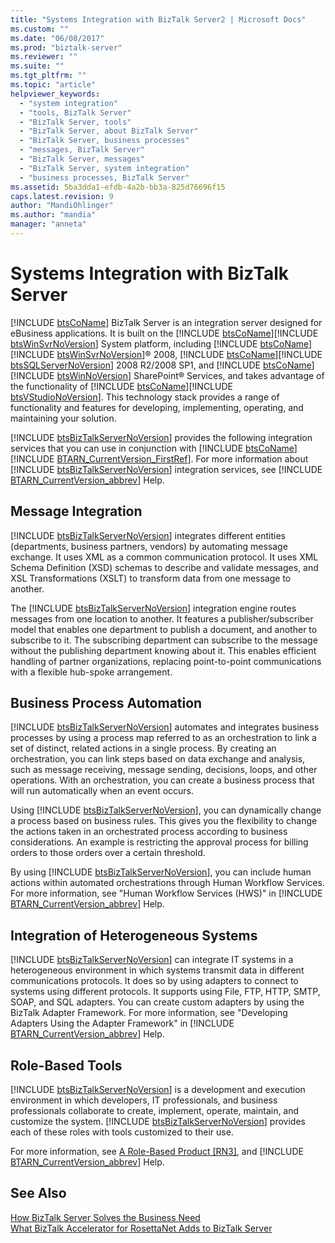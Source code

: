 ```yaml
---
title: "Systems Integration with BizTalk Server2 | Microsoft Docs"
ms.custom: ""
ms.date: "06/08/2017"
ms.prod: "biztalk-server"
ms.reviewer: ""
ms.suite: ""
ms.tgt_pltfrm: ""
ms.topic: "article"
helpviewer_keywords: 
  - "system integration"
  - "tools, BizTalk Server"
  - "BizTalk Server, tools"
  - "BizTalk Server, about BizTalk Server"
  - "BizTalk Server, business processes"
  - "messages, BizTalk Server"
  - "BizTalk Server, messages"
  - "BizTalk Server, system integration"
  - "business processes, BizTalk Server"
ms.assetid: 5ba3dda1-efdb-4a2b-bb3a-825d76696f15
caps.latest.revision: 9
author: "MandiOhlinger"
ms.author: "mandia"
manager: "anneta"
---
```

# Systems Integration with BizTalk Server
[!INCLUDE [btsCoName](../../includes/btsconame-md.md)] BizTalk Server is an integration server designed for eBusiness applications. It is built on the [!INCLUDE [btsCoName](../../includes/btsconame-md.md)][!INCLUDE [btsWinSvrNoVersion](../../includes/btswinsvrnoversion-md.md)] System platform, including [!INCLUDE [btsCoName](../../includes/btsconame-md.md)][!INCLUDE [btsWinSvrNoVersion](../../includes/btswinsvrnoversion-md.md)]® 2008, [!INCLUDE [btsCoName](../../includes/btsconame-md.md)][!INCLUDE [btsSQLServerNoVersion](../../includes/btssqlservernoversion-md.md)] 2008 R2/2008 SP1, and [!INCLUDE [btsCoName](../../includes/btsconame-md.md)][!INCLUDE [btsWinNoVersion](../../includes/btswinnoversion-md.md)] SharePoint® Services, and takes advantage of the functionality of [!INCLUDE [btsCoName](../../includes/btsconame-md.md)][!INCLUDE [btsVStudioNoVersion](../../includes/btsvstudionoversion-md.md)]. This technology stack provides a range of functionality and features for developing, implementing, operating, and maintaining your solution.  
  
 [!INCLUDE [btsBizTalkServerNoVersion](../../includes/btsbiztalkservernoversion-md.md)] provides the following integration services that you can use in conjunction with [!INCLUDE [btsCoName](../../includes/btsconame-md.md)][!INCLUDE [BTARN_CurrentVersion_FirstRef](../../includes/btarn-currentversion-firstref-md.md)]. For more information about [!INCLUDE [btsBizTalkServerNoVersion](../../includes/btsbiztalkservernoversion-md.md)] integration services, see [!INCLUDE [BTARN_CurrentVersion_abbrev](../../includes/btarn-currentversion-abbrev-md.md)] Help.  
  
## Message Integration  
 [!INCLUDE [btsBizTalkServerNoVersion](../../includes/btsbiztalkservernoversion-md.md)] integrates different entities (departments, business partners, vendors) by automating message exchange. It uses XML as a common communication protocol. It uses XML Schema Definition (XSD) schemas to describe and validate messages, and XSL Transformations (XSLT) to transform data from one message to another.  
  
 The [!INCLUDE [btsBizTalkServerNoVersion](../../includes/btsbiztalkservernoversion-md.md)] integration engine routes messages from one location to another. It features a publisher/subscriber model that enables one department to publish a document, and another to subscribe to it. The subscribing department can subscribe to the message without the publishing department knowing about it. This enables efficient handling of partner organizations, replacing point-to-point communications with a flexible hub-spoke arrangement.  
  
## Business Process Automation  
 [!INCLUDE [btsBizTalkServerNoVersion](../../includes/btsbiztalkservernoversion-md.md)] automates and integrates business processes by using a process map referred to as an orchestration to link a set of distinct, related actions in a single process. By creating an orchestration, you can link steps based on data exchange and analysis, such as message receiving, message sending, decisions, loops, and other operations. With an orchestration, you can create a business process that will run automatically when an event occurs.  
  
 Using [!INCLUDE [btsBizTalkServerNoVersion](../../includes/btsbiztalkservernoversion-md.md)], you can dynamically change a process based on business rules. This gives you the flexibility to change the actions taken in an orchestrated process according to business considerations. An example is restricting the approval process for billing orders to those orders over a certain threshold.  
  
 By using [!INCLUDE [btsBizTalkServerNoVersion](../../includes/btsbiztalkservernoversion-md.md)], you can include human actions within automated orchestrations through Human Workflow Services. For more information, see "Human Workflow Services (HWS)" in [!INCLUDE [BTARN_CurrentVersion_abbrev](../../includes/btarn-currentversion-abbrev-md.md)] Help.  
  
## Integration of Heterogeneous Systems  
 [!INCLUDE [btsBizTalkServerNoVersion](../../includes/btsbiztalkservernoversion-md.md)] can integrate IT systems in a heterogeneous environment in which systems transmit data in different communications protocols. It does so by using adapters to connect to systems using different protocols. It supports using File, FTP, HTTP, SMTP, SOAP, and SQL adapters. You can create custom adapters by using the BizTalk Adapter Framework. For more information, see "Developing Adapters Using the Adapter Framework" in [!INCLUDE [BTARN_CurrentVersion_abbrev](../../includes/btarn-currentversion-abbrev-md.md)] Help.  
  
## Role-Based Tools  
 [!INCLUDE [btsBizTalkServerNoVersion](../../includes/btsbiztalkservernoversion-md.md)] is a development and execution environment in which developers, IT professionals, and business professionals collaborate to create, implement, operate, maintain, and customize the system. [!INCLUDE [btsBizTalkServerNoVersion](../../includes/btsbiztalkservernoversion-md.md)] provides each of these roles with tools customized to their use.  
  
 For more information, see [A Role-Based Product &#91;RN3&#93;](../../adapters-and-accelerators/accelerator-rosettanet/a-role-based-product2.md), and [!INCLUDE [BTARN_CurrentVersion_abbrev](../../includes/btarn-currentversion-abbrev-md.md)] Help.  
  
## See Also  
 [How BizTalk Server Solves the Business Need](../../adapters-and-accelerators/accelerator-rosettanet/how-biztalk-server-solves-the-business-need1.md)   
 [What BizTalk Accelerator for RosettaNet Adds to BizTalk Server](../../adapters-and-accelerators/accelerator-rosettanet/what-biztalk-accelerator-for-rosettanet-adds-to-biztalk-server.md)